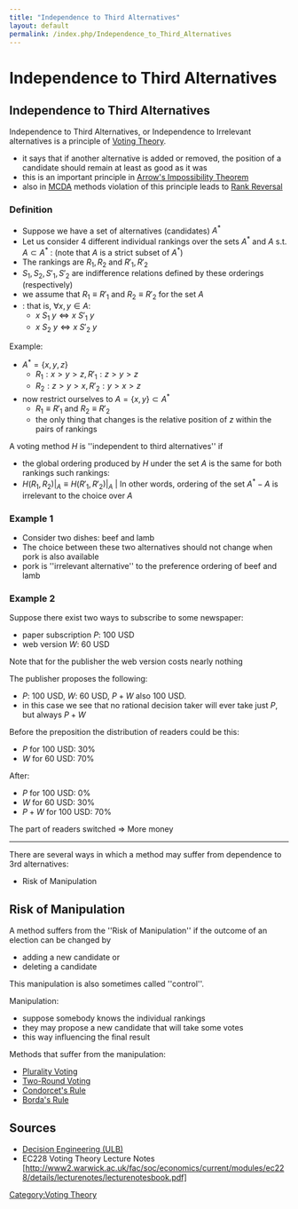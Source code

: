 ```yaml
---
title: "Independence to Third Alternatives"
layout: default
permalink: /index.php/Independence_to_Third_Alternatives
---
```


# Independence to Third Alternatives

## Independence to Third Alternatives
Independence to Third Alternatives, or Independence to Irrelevant alternatives is a principle of [Voting Theory](Voting_Theory).
- it says that if another alternative is added or removed, the position of a candidate should remain at least as good as it was
- this is an important principle in [Arrow's Impossibility Theorem](Arrow's_Impossibility_Theorem)
- also in [MCDA](MCDA) methods violation of this principle leads to [Rank Reversal](Rank_Reversal)


### Definition
- Suppose we have a set of alternatives (candidates) $A^*$
- Let us consider 4 different individual rankings over the sets $A^*$ and $A$ s.t. $A \subset A^*$ 
: (note that $A$ is a strict subset of $A^*$)
- The rankings are $R_1, R_2$ and $R'_1, R'_2$
- $S_1, S_2, S'_1, S'_2$ are indifference relations defined by these orderings (respectively)
- we assume that $R_1 \equiv R'_1$ and $R_2 \equiv R'_2$ for the set $A$
- : that is, $\forall x,y \in A$: 
  - $x \ S_1 \ y \iff x \ S'_1 \ y$ 
  - $x \ S_2 \ y \iff x \ S'_2 \ y$ 

Example:
- $A^* = \{x, y, z\}$
  - $R_1: x > y > z, R'_1: z > y > z$
  - $R_2: z > y > x, R'_2: y > x > z$ 
- now restrict ourselves to $A = \{x, y\} \subset A^*$
  - $R_1 \equiv R'_1$ and $R_2 \equiv R'_2$ 
  - the only thing that changes is the relative position of $z$ within the pairs of rankings


A voting method $H$ is ''independent to third alternatives'' if 
- the global ordering produced by $H$ under the set $A$ is the same for both rankings such rankings:
- $H(R_1, R_2) | _A \equiv  H(R'_1, R'_2) |_A$ |
In other words, ordering of the set $A^* - A$ is irrelevant to the choice over $A$


### Example 1
- Consider two dishes: beef and lamb
- The choice between these two alternatives should not change when pork is also available
- pork is ''irrelevant alternative'' to the preference ordering of beef and lamb


### Example 2
Suppose there exist two ways to subscribe to some newspaper:
- paper subscription $P$: 100 USD
- web version $W$: 60 USD

Note that for the publisher the web version costs nearly nothing


The publisher proposes the following:
- $P$: 100 USD, $W$: 60 USD, $P+W$ also 100 USD.
- in this case we see that no rational decision taker will ever take just $P$, but always $P+W$

Before the preposition the distribution of readers could be this:
- $P$ for 100 USD: 30%
- $W$ for 60 USD: 70%

After: 
- $P$ for 100 USD: 0%
- $W$ for 60 USD: 30%
- $P+W$ for 100 USD: 70% 

The part of readers switched $\Rightarrow$ More money


----

There are several ways in which a method may suffer from dependence to 3rd alternatives:
- Risk of Manipulation



## Risk of Manipulation
A method suffers from the ''Risk of Manipulation'' if the outcome of an election can be changed by
- adding a new candidate or
- deleting a candidate 

This manipulation is also sometimes called ''control''.

Manipulation:
- suppose somebody knows the individual rankings 
- they may propose a new candidate that will take some votes 
- this way influencing the final result

Methods that suffer from the manipulation:
- [Plurality Voting](Plurality_Voting)
- [Two-Round Voting](Two-Round_Voting)
- [Condorcet's Rule](Condorcet's_Rule)
- [Borda's Rule](Borda's_Rule)



## Sources
- [Decision Engineering (ULB)](Decision_Engineering_(ULB))
- EC228 Voting Theory Lecture Notes [http://www2.warwick.ac.uk/fac/soc/economics/current/modules/ec228/details/lecturenotes/lecturenotesbook.pdf]

[Category:Voting Theory](Category_Voting_Theory)